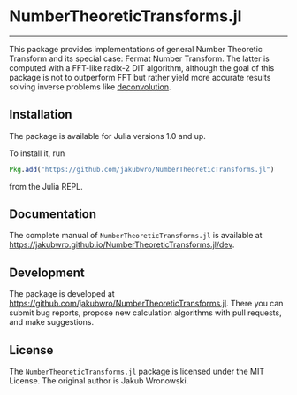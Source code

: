 # NumberTheoreticTransforms.jl

---

This package provides implementations of general Number Theoretic Transform and
its special case: Fermat Number Transform. The
latter is computed with a FFT-like radix-2 DIT algorithm, although the
goal of this package is not to outperform FFT but rather yield more accurate
results solving inverse problems like [deconvolution](https://github.com/JuliaDSP/Deconvolution.jl).

## Installation

The package is available for Julia versions 1.0 and up.

To install it, run
```julia
Pkg.add("https://github.com/jakubwro/NumberTheoreticTransforms.jl")
```
from the Julia REPL.

## Documentation

The complete manual of `NumberTheoreticTransforms.jl` is available at
https://jakubwro.github.io/NumberTheoreticTransforms.jl/dev.

## Development

The package is developed at https://github.com/jakubwro/NumberTheoreticTransforms.jl.
There you can submit bug reports, propose new calculation algorithms with pull
requests, and make suggestions. 

## License

The `NumberTheoreticTransforms.jl` package is licensed under the MIT License.  The
original author is Jakub Wronowski.
